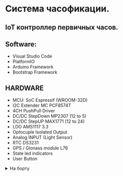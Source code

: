 # Система часофикации. 
## IoT контроллер первичных часов.
<!-- ![table](https://github.com/EmbedDevIOT/ClockStation_rev0/blob/main/doc/StartPage.jpg) -->
## Software:
* Visual Studio Code
* PlatformIO
* Arduino Framework
* Bootstrap Framework

## HARDWARE

- MCU: SoC Espressif (WROOM-32D)
- I2C Extender MC PCF8574T
- 4CH PushPull Driver
- DC/DC StepDown MP2307 (12 to 5)
- DC/DC StepUP MAX1771 (12 to 24)
- LDO AMS1117 3.3
- Optocuple Isolated Output
- Analog INPUT (Light Sensor)
- RTC DS3231
- GPS / Glonass module L76
- State led indicators
- User Button
  
<details>
<summary>На борту</summary>
  
  1. Wi-Fi
  2. HTTP - Server
  3. OTA - UPDATE
  4. RS-485
  </details>